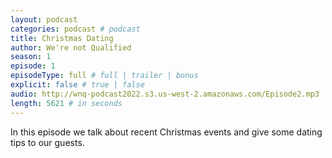 ```yaml
---
layout: podcast
categories: podcast # podcast
title: Christmas Dating
author: We're not Qualified 
season: 1
episode: 1
episodeType: full # full | trailer | bonus
explicit: false # true | false
audio: http://wnq-podcast2022.s3.us-west-2.amazonaws.com/Episode2.mp3
length: 5621 # in seconds
---
```

In this episode we talk about recent Christmas events and give some dating tips to our guests.